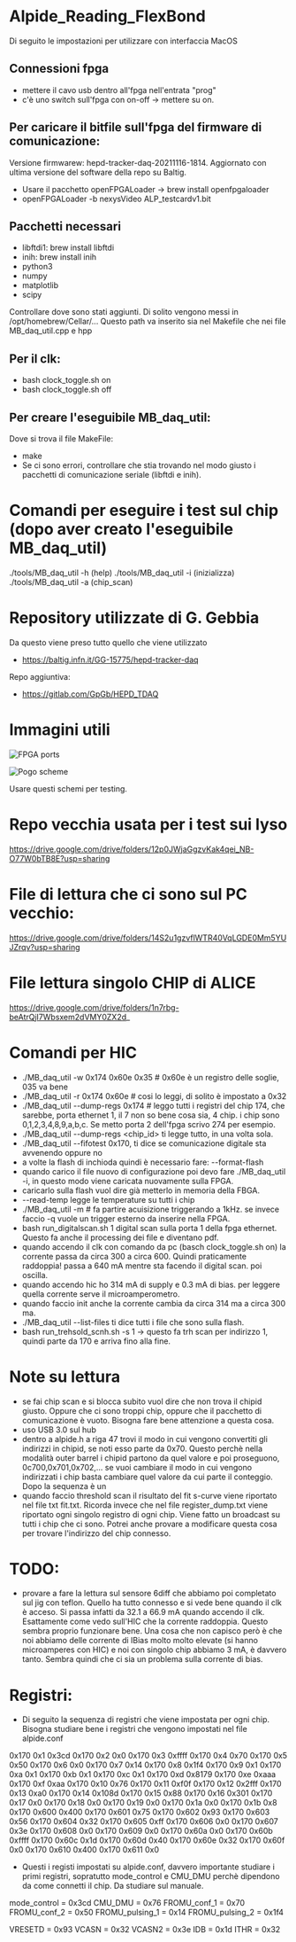 # Alpide_Reading_FlexBond

Di seguito le impostazioni per utilizzare con interfaccia MacOS

## Connessioni fpga
- mettere il cavo usb dentro all'fpga nell'entrata "prog"
- c'è uno switch sull'fpga con on-off -> mettere su on.

## Per caricare il bitfile sull'fpga del firmware di comunicazione:
Versione firmwarew: hepd-tracker-daq-20211116-1814. Aggiornato con ultima versione del software della repo su Baltig.
- Usare il pacchetto openFPGALoader -> brew install openfpgaloader
- openFPGALoader -b nexysVideo ALP_testcardv1.bit 

## Pacchetti necessari
- libftdi1: brew install libftdi
- inih: brew install inih
- python3
- numpy 
- matplotlib 
- scipy

Controllare dove sono stati aggiunti. Di solito vengono messi in /opt/homebrew/Cellar/...
Questo path va inserito sia nel Makefile che nei file MB_daq_util.cpp e hpp

## Per il clk:
- bash clock_toggle.sh on
- bash clock_toggle.sh off

## Per creare l'eseguibile MB_daq_util:
Dove si trova il file MakeFile: 
- make 
- Se ci sono errori, controllare che stia trovando nel modo giusto i pacchetti di comunicazione seriale (libftdi e inih).

# Comandi per eseguire i test sul chip (dopo aver creato l'eseguibile MB_daq_util)
./tools/MB_daq_util -h (help)
./tools/MB_daq_util -i (inizializza)
./tools/MB_daq_util -a (chip_scan)

# Repository utilizzate di G. Gebbia
Da questo viene preso tutto quello che viene utilizzato 
- https://baltig.infn.it/GG-15775/hepd-tracker-daq

Repo aggiuntiva:
- https://gitlab.com/GpGb/HEPD_TDAQ

# Immagini utili

![FPGA ports](Images/FPGA_Ports.png)

![Pogo scheme](Images/Pogo_Scheme.jpeg)

Usare questi schemi per testing.

# Repo vecchia usata per i test sui lyso
https://drive.google.com/drive/folders/12p0JWjaGgzvKak4qei_NB-O77W0bTB8E?usp=sharing

# File di lettura che ci sono sul PC vecchio:
https://drive.google.com/drive/folders/14S2u1gzvflWTR40VqLGDE0Mm5YUJZrqv?usp=sharing

# File lettura singolo CHIP di ALICE
https://drive.google.com/drive/folders/1n7rbg-beAtrQjI7Wbsxem2dVMY0ZX2d_

# Comandi per HIC

- ./MB_daq_util  -w 0x174 0x60e 0x35 # 0x60e è un registro delle soglie, 035 va bene
- ./MB_daq_util  -r 0x174 0x60e  # cosi lo leggi, di solito è impostato a 0x32
- ./MB_daq_util  --dump-regs 0x174  # leggo tutti i registri del chip 174, che sarebbe, porta ethernet 1, il 7 non so bene cosa sia, 4 chip. i chip sono 0,1,2,3,4,8,9,a,b,c. Se metto porta 2 dell'fpga scrivo 274 per esempio.
- ./MB_daq_util  --dump-regs <chip_id> ti legge tutto, in una volta sola.
- ./MB_daq_util --fifotest 0x170, ti dice se comunicazione digitale sta avvenendo oppure no
- a volte la flash di inchioda quindi è necessario fare: --format-flash 
- quando carico il file nuovo di configurazione poi devo fare ./MB_daq_util  -i, in questo modo viene caricata nuovamente sulla FPGA.
- caricarlo sulla flash vuol dire già metterlo in memoria della FBGA. 
- --read-temp legge le temperature su tutti i chip
- ./MB_daq_util  -m # fa partire acuisizione triggerando a 1kHz. se invece faccio -q vuole un trigger esterno da inserire nella FPGA.
- bash run_digitalscan.sh 1 digital scan sulla porta 1 della fpga ethernet. Questo fa anche il processing dei file e diventano pdf.
- quando accendo il clk con comando da pc (basch clock_toggle.sh on) la corrente passa da circa 300 a circa 600. Quindi praticamente raddoppia! passa a 640 mA mentre sta facendo il digital scan. poi oscilla. 
- quando accendo hic ho 314 mA di supply e 0.3 mA di bias. per leggere quella corrente serve il microamperometro.
- quando faccio init anche la corrente cambia da circa 314 ma a circa 300 ma. 
- ./MB_daq_util  --list-files ti dice tutti i file che sono sulla flash.
- bash run_trehsold_scnh.sh -s 1 -> questo fa trh scan per indirizzo 1, quindi parte da 170 e arriva fino alla fine. 

# Note su lettura
- se fai chip scan e si blocca subito vuol dire che non trova il chipid giusto. Oppure che ci sono troppi chip, oppure che il pacchetto di comunicazione è vuoto. Bisogna fare bene attenzione a questa cosa.
- uso USB 3.0 sul hub
- dentro a alpide.h a riga 47 trovi il modo in cui vengono convertiti gli indirizzi in chipid, se noti esso parte da 0x70. Questo perchè nella modalità outer barrel i chipid partono da quel valore e poi proseguono, 0c700,0x701,0x702,... se vuoi cambiare il modo in cui vengono indirizzati i chip basta cambiare quel valore da cui parte il conteggio. Dopo la sequenza è un
- quando faccio threshold scan il risultato del fit s-curve viene riportato nel file txt fit.txt. Ricorda invece che nel file register_dump.txt viene riportato ogni singolo registro di ogni chip. Viene fatto un broadcast su tutti i chip che ci sono. Potrei anche provare a modificare questa cosa per trovare l'indirizzo del chip connesso.

# TODO:
- provare a fare la lettura sul sensore 6diff che abbiamo poi completato sul jig con teflon. Quello ha tutto connesso e si vede bene quando il clk è acceso. Si passa infatti da 32.1 a 66.9 mA quando accendo il clk. Esattamente come vedo sull'HIC che la corrente raddoppia. Questo sembra proprio funzionare bene. Una cosa che non capisco però è che noi abbiamo delle corrente di IBias molto molto elevate (si hanno microamperes con HIC) e noi con singolo chip abbiamo 3 mA, è davvero tanto. Sembra quindi che ci sia un problema sulla corrente di bias.

# Registri:
- Di seguito la sequenza di registri che viene impostata per ogni chip. Bisogna studiare bene i registri che vengono impostati nel file alpide.conf

0x170 0x1 0x3cd
0x170 0x2 0x0
0x170 0x3 0xffff
0x170 0x4 0x70
0x170 0x5 0x50
0x170 0x6 0x0
0x170 0x7 0x14
0x170 0x8 0x1f4
0x170 0x9 0x1
0x170 0xa 0x1
0x170 0xb 0x1
0x170 0xc 0x1
0x170 0xd 0x8179
0x170 0xe 0xaaa
0x170 0xf 0xaa
0x170 0x10 0x76
0x170 0x11 0xf0f
0x170 0x12 0x2fff
0x170 0x13 0xa0
0x170 0x14 0x108d
0x170 0x15 0x88
0x170 0x16 0x301
0x170 0x17 0x0
0x170 0x18 0x0
0x170 0x19 0x0
0x170 0x1a 0x0
0x170 0x1b 0x8
0x170 0x600 0x400
0x170 0x601 0x75
0x170 0x602 0x93
0x170 0x603 0x56
0x170 0x604 0x32
0x170 0x605 0xff
0x170 0x606 0x0
0x170 0x607 0x3e
0x170 0x608 0x0
0x170 0x609 0x0
0x170 0x60a 0x0
0x170 0x60b 0xffff
0x170 0x60c 0x1d
0x170 0x60d 0x40
0x170 0x60e 0x32
0x170 0x60f 0x0
0x170 0x610 0x400
0x170 0x611 0x0

- Questi i registi impostati su alpide.conf, davvero importante studiare i primi registri, sopratutto mode_control e CMU_DMU perchè dipendono da come connetti il chip. Da studiare sul manuale.

mode_control = 0x3cd
CMU_DMU = 0x76
FROMU_conf_1 = 0x70
FROMU_conf_2 = 0x50
FROMU_pulsing_1 = 0x14
FROMU_pulsing_2 = 0x1f4

VRESETD = 0x93
VCASN   = 0x32
VCASN2  = 0x3e
IDB     = 0x1d
ITHR    = 0x32
